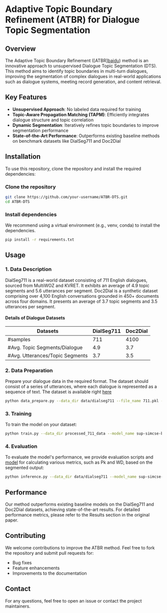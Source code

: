 # Adaptive Topic Boundary Refinement (ATBR) for Dialogue Topic Segmentation

## Overview

The Adaptive Topic Boundary Refinement ([ATBR][baidu](https://www.baidu.com/)) method is an innovative approach to unsupervised Dialogue Topic Segmentation (DTS). This method aims to identify topic boundaries in multi-turn dialogues, improving the segmentation of complex dialogues in real-world applications such as dialogue systems, meeting record generation, and content retrieval. 

## Key Features

- **Unsupervised Approach**: No labeled data required for training
- **Topic-Aware Propagation Matching (TAPM)**: Efficiently integrates dialogue structure and topic correlation
- **Dynamic Segmentation**: Iteratively refines topic boundaries to improve segmentation performance
- **State-of-the-Art Performance**: Outperforms existing baseline methods on benchmark datasets like DialSeg711 and Doc2Dial

## Installation

To use this repository, clone the repository and install the required dependencies:

### Clone the repository

```bash
git clone https://github.com/your-username/ATBR-DTS.git
cd ATBR-DTS
```

### Install dependencies

We recommend using a virtual environment (e.g., venv, conda) to install the dependencies.

```bash
pip install -r requirements.txt
```

## Usage

### 1. Data Description

DialSeg711 is a real-world dataset consisting of 711 English dialogues, sourced from MultiWOZ and KVRET. It exhibits an average of 4.9 topic segments and 5.6 utterances per segment. Doc2Dial is a synthetic dataset comprising over 4,100 English conversations grounded in 450+ documents across four domains. It presents an average of 3.7 topic segments and 3.5 utterances per segment.

#### Details of Dialogue Datasets

| Datasets                         | DialSeg711  | Doc2Dial  |
|-----------------------------------|-------------|------------|
| #samples                          | 711         | 4100       |
| #Avg. Topic Segments/Dialogue     | 4.9         | 3.7        |
| #Avg. Utterances/Topic Segments   | 3.7         | 3.5        |


### 2. Data Preparation

Prepare your dialogue data in the required format. The dataset should consist of a series of utterances, where each dialogue is represented as a sequence of text. The dataset is available right [here](https://drive.google.com/drive/folders/11HSQWJR8qurD8K_ezgo6HqtcULl18UJq?usp=sharing)

```bash
python data_prepare.py --data_dir data/dialseg711 --file_name 711.pkl --output_dir processed_711_data --model_name  sup-simcse-bert-base-uncased
```

### 3. Training

To train the model on your dataset:

```bash
python train.py --data_dir processed_711_data --model_name sup-simcse-bert-base-uncased --output_dir model_711_trained
```

### 4. Evaluation

To evaluate the model's performance, we provide evaluation scripts and [model](https://drive.google.com/drive/folders/16JPkKNrKHrKYxr6okOyVO0F8w9fI0J6-) for calculating various metrics, such as Pk and WD, based on the segmented output:

```bash
python inference.py --data_dir data/dialseg711 --model_name sup-simcse-bert-base-uncased --output_dir model_711
```

## Performance

Our method outperforms existing baseline models on the DialSeg711 and Doc2Dial datasets, achieving state-of-the-art results. For detailed performance metrics, please refer to the Results section in the original paper.

## Contributing

We welcome contributions to improve the ATBR method. Feel free to fork the repository and submit pull requests for:

- Bug fixes
- Feature enhancements
- Improvements to the documentation

## Contact

For any questions, feel free to open an issue or contact the project maintainers.

